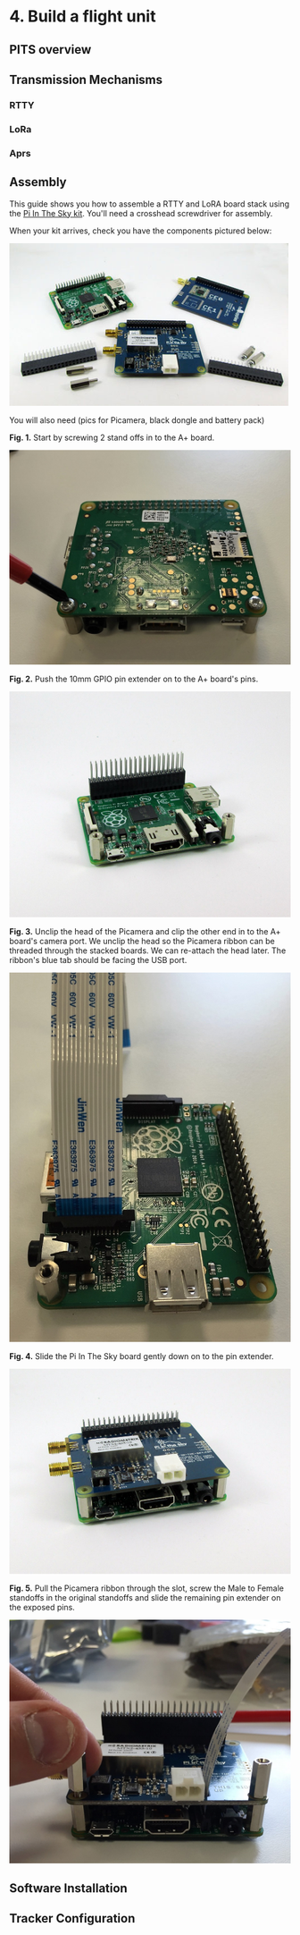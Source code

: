 # 4. Build a flight unit

## PITS overview

## Transmission Mechanisms
### RTTY
### LoRa
### Aprs

## Assembly

This guide shows you how to assemble a RTTY and LoRA board stack using the [Pi In The Sky kit](https://store.uputronics.com/index.php?route=product/product&path=62&product_id=52). You'll need a crosshead screwdriver for assembly.

When your kit arrives, check you have the components pictured below: 

![Pi In The Sky Kit](4/stack1.jpg)

You will also need (pics for Picamera, black dongle and battery pack)

**Fig. 1.** Start by screwing 2 stand offs in to the A+ board. 

![Screwing in stand off](4/image1.JPG)

**Fig. 2.** Push the 10mm GPIO pin extender on to the A+ board's pins.

![Add the pin extender](4/stack2.jpg)

**Fig. 3.** Unclip the head of the Picamera and clip the other end in to the A+ board's camera port. We unclip the head so the Picamera ribbon can be threaded through the stacked boards. We can re-attach the head later. The ribbon's blue tab should be facing the USB port.

![Add the camera ribbon](4/image2.JPG)

**Fig. 4.** Slide the Pi In The Sky board gently down on to the pin extender.

![Add the pin in the sky board](4/stack3.jpg)

**Fig. 5.** Pull the Picamera ribbon through the slot, screw the Male to Female standoffs in the original standoffs and slide the remaining pin extender on the exposed pins.

![Add the camera ribbon](4/image4.JPG)



## Software Installation

## Tracker Configuration
